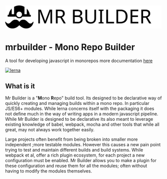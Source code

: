 ![alt mr-builder](./mrbuilder.wiki/mrbuilder.svg)

mrbuilder - Mono Repo Builder
===
A tool for developing javascript in monorepos more documentation [here](https://mr-builder.github.io)


[![lerna](https://img.shields.io/badge/maintained%20with-lerna-cc00ff.svg)](https://lernajs.io/)

## What is it
Mr Builder is a "**M**ono **R**epo" build tool.  Its designed to be declarative way
of quickly creating and managing builds within a mono repo.  In particular JS/ES6+
modules. While lerna concerns itself with the packaging it does not define
much in the way of writing apps in a modern javascript pipeline.  While Mr Builder
is designed to be declarative its also meant to leverage existing knowledge of babel,
webpack, mocha and other tools that while all great, may not always work together easily.


Large projects often benefit from being broken into smaller more independent
;more testable modules.  However this causes a new pain point trying to test
and maintain different builds and build systems.   While webpack et al, offer
a rich plugin ecosystem, for each project a new configuration must be enabled.
Mr Builder allows you to make a plugin for these configuration and reuse them
for all the modules; often without having to modify the modules themselves.
